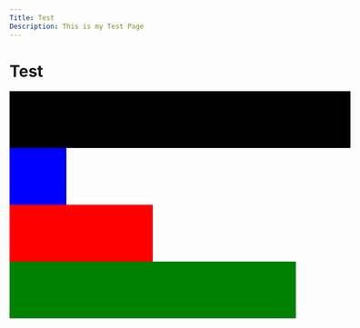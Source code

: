 ```yaml
---
Title: Test
Description: This is my Test Page
---
```


Test
==========================

<div style="width:600px; height: 100px;background-color: black; box-sizing:content-box;"></div>
<div style="width:100px; height: 100px;background-color: blue; box-sizing:content-box;"></div>
<div style="width:50%; height: 100px;background-color: red; box-sizing:border-box;"></div>
<div style="width:100%; height: 100px;background-color: green;"></div>
